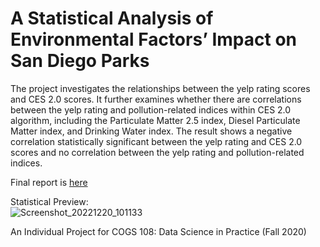 # A Statistical Analysis of Environmental Factors’ Impact on San Diego Parks

The project investigates the relationships between the yelp rating scores and CES 2.0 scores. It further examines whether there are correlations between the yelp rating and pollution-related indices within CES 2.0 algorithm, including the Particulate Matter 2.5 index, Diesel Particulate Matter index, and Drinking Water index. The result shows a negative correlation statistically significant between the yelp rating and CES 2.0 scores and no correlation between the yelp rating and pollution-related indices. 

Final report is [here](https://github.com/holatangyuan/Envir_Factors_Impact_San_Diego_Parks/blob/master/report/final_report.ipynb)

Statistical Preview: <br>
![Screenshot_20221220_101133](https://user-images.githubusercontent.com/24949723/208736592-5caa361b-0631-42ba-b3ae-adcf23fc8d74.png)

An Individual Project for COGS 108: Data Science in Practice (Fall 2020)
